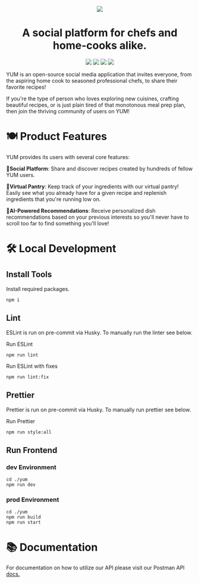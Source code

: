 <p align="center"> 
  <img src="https://github.com/jackfales/yum/assets/88995035/33c9cf42-8978-496e-ab18-2620a1b41bb1" data-canonical-src="https://github.com/jackfales/yum/assets/88995035/33c9cf42-8978-496e-ab18-2620a1b41bb1"/>
</p>
<h1 align="center">
  A social platform for chefs and home-cooks alike.
</h1>
<p align="center"> 
  <img src="https://img.shields.io/badge/next%20js-000000?style=for-the-badge&logo=nextdotjs&logoColor=white">
  <img src="https://img.shields.io/badge/React-20232A?style=for-the-badge&logo=react&logoColor=61DAFB">
  <img src="https://img.shields.io/badge/Tailwind_CSS-38B2AC?style=for-the-badge&logo=tailwind-css&logoColor=white">
  <img src="https://img.shields.io/badge/Amazon_AWS-FF9900?style=for-the-badge&logo=amazonaws&logoColor=white">
</p>

YUM is an open-source social media application that invites everyone, from the 
aspiring home cook to seasoned professional chefs, to share their favorite 
recipes!

If you're the type of person who loves exploring new cuisines, crafting 
beautiful recipes, or is just plain tired of that monotonous meal prep plan, 
then join the thriving community of users on YUM!

# 🍽 Product Features
YUM provides its users with several core features:

👥**Social Platform**: Share and discover recipes created by hundreds of fellow YUM 
users.

🥕**Virtual Pantry**: Keep track of your ingredients with our virtual pantry! 
Easily see what you already have for a given recipe and replenish ingredients 
that you're running low on.

🤖**AI-Powered Recommendations**: Receive personalized dish recommendations based 
on your previous interests so you'll never have to scroll too far to find 
something you'll love!

# 🛠️ Local Development

## Install Tools
Install required packages.
```
npm i
```
## Lint
ESLint is run on pre-commit via Husky. To manually run the linter see below.

Run ESLint
```
npm run lint
```

Run ESLint with fixes
```
npm run lint:fix
```
## Prettier
Prettier is run on pre-commit via Husky. To manually run prettier see below.

Run Prettier
```
npm run style:all
```

## Run Frontend

### dev Environment
```
cd ./yum
npm run dev
```

### prod Environment
```
cd ./yum
npm run build
npm run start
```

# 📚 Documentation
For documentation on how to utilize our API please visit our Postman API
[docs.](https://documenter.getpostman.com/view/31017970/2s9YkuYy3k)